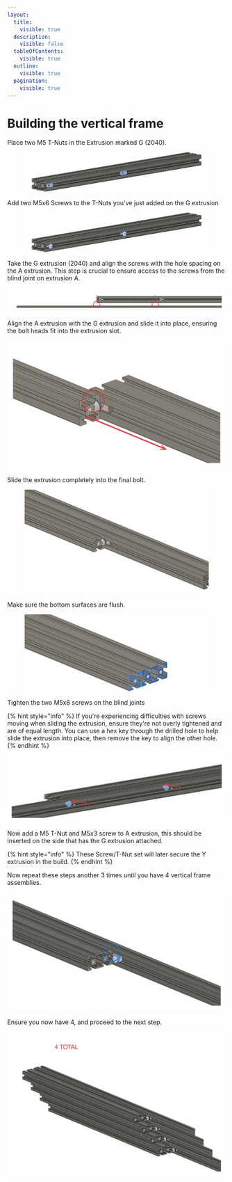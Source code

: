 ```yaml
---
layout:
  title:
    visible: true
  description:
    visible: false
  tableOfContents:
    visible: true
  outline:
    visible: true
  pagination:
    visible: true
---
```


# Building the vertical frame





Place two M5 T-Nuts in the Extrusion marked G (2040).

<figure><img src="../../../.gitbook/assets/nebula_uprights_tnuts_g.png" alt=""><figcaption></figcaption></figure>

Add two M5x6 Screws to the T-Nuts you've just added on the G extrusion

<figure><img src="../../../.gitbook/assets/nebula_uprights_tnuts_screws_g.png" alt=""><figcaption></figcaption></figure>

Take the G extrusion (2040) and align the screws with the hole spacing on the A extrusion. This step is crucial to ensure access to the screws from the blind joint on extrusion A.

<img src="../../../.gitbook/assets/file.excalidraw (1).svg" alt="" class="gitbook-drawing">

Align the A extrusion with the G extrusion and slide it into place, ensuring the bolt heads fit into the extrusion slot.

<img src="../../../.gitbook/assets/file.excalidraw (2).svg" alt="" class="gitbook-drawing">

Slide the extrusion completely into the final bolt.

<figure><img src="../../../.gitbook/assets/nebula_uprights_screws_slide_2_g.png" alt=""><figcaption></figcaption></figure>

Make sure the bottom surfaces are flush.

<figure><img src="../../../.gitbook/assets/nebula_uprights_screws_slide_flush_g.png" alt=""><figcaption></figcaption></figure>

Tighten the two M5x6 screws on the blind joints

{% hint style="info" %}
If you're experiencing difficulties with screws moving when sliding the extrusion, ensure they're not overly tightened and are of equal length. You can use a hex key through the drilled hole to help slide the extrusion into place, then remove the key to align the other hole.
{% endhint %}

<img src="../../../.gitbook/assets/file.excalidraw (3).svg" alt="" class="gitbook-drawing">

Now add a M5 T-Nut and M5x3 screw to A extrusion, this should be inserted on the side that has the G extrusion attached.

{% hint style="info" %}
These Screw/T-Nut set will later secure the Y extrusion in the build.
{% endhint %}

Now repeat these steps another 3 times until you have 4 vertical frame assemblies.

<img src="../../../.gitbook/assets/file.excalidraw (4).svg" alt="" class="gitbook-drawing">

Ensure you now have 4, and proceed to the next step.

<img src="../../../.gitbook/assets/file.excalidraw (5).svg" alt="" class="gitbook-drawing">

